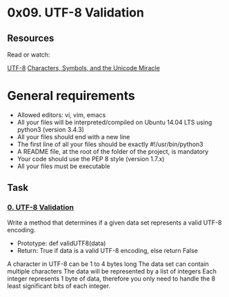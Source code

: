 # 0x09. UTF-8 Validation

## Resources

Read or watch:

[UTF-8](https://en.wikipedia.org/wiki/UTF-8)
[Characters, Symbols, and the Unicode Miracle](https://www.youtube.com/watch?v=MijmeoH9LT4)

# General requirements

- Allowed editors: vi, vim, emacs
- All your files will be interpreted/compiled on Ubuntu 14.04 LTS using python3 (version 3.4.3)
- All your files should end with a new line
- The first line of all your files should be exactly #!/usr/bin/python3
- A README file, at the root of the folder of the project, is mandatory
- Your code should use the PEP 8 style (version 1.7.x)
- All your files must be executable

## Task

### [0. UTF-8 Validation ](./0-validate_utf8.py)

Write a method that determines if a given data set represents a valid UTF-8 encoding.

- Prototype: def validUTF8(data)
- Return: True if data is a valid UTF-8 encoding, else return False

A character in UTF-8 can be 1 to 4 bytes long
The data set can contain multiple characters
The data will be represented by a list of integers
Each integer represents 1 byte of data, therefore you only need to handle the 8 least significant bits of each integer.
